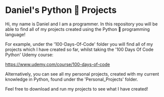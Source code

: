 # Daniel's Python 🐍 Projects
Hi, my name is Daniel and I am a programmer. In this repository you will be able to find all of my projects created using the Python 🐍 programming language!

For example, under the '100-Days-Of-Code' folder you will find all of my projects which I have created so far, whilst taking the '100 Days Of Code Python' Udemy course:

https://www.udemy.com/course/100-days-of-code

Alternatively, you can see all my personal projects, created with my current knowledge in Python, found under the 'Personal_Projects' folder.

Feel free to download and run my projects to see what I have created!
